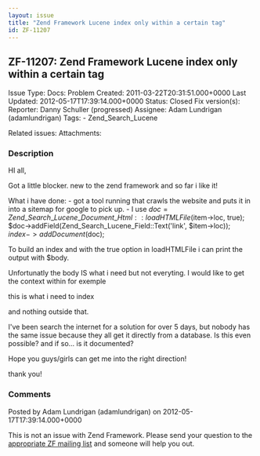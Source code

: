 ```yaml
---
layout: issue
title: "Zend Framework Lucene index only within a certain tag"
id: ZF-11207
---
```


ZF-11207: Zend Framework Lucene index only within a certain tag
---------------------------------------------------------------

 Issue Type: Docs: Problem Created: 2011-03-22T20:31:51.000+0000 Last Updated: 2012-05-17T17:39:14.000+0000 Status: Closed Fix version(s): 
 Reporter:  Danny Schuller (progressed)  Assignee:  Adam Lundrigan (adamlundrigan)  Tags: - Zend\_Search\_Lucene
 
 Related issues: 
 Attachments: 
### Description

HI all,

Got a little blocker. new to the zend framework and so far i like it!

What i have done: - got a tool running that crawls the website and puts it in into a sitemap for google to pick up. - I use $doc = Zend\_Search\_Lucene\_Document\_Html::loadHTMLFile($item->loc, true); $doc->addField(Zend\_Search\_Lucene\_Field::Text('link', $item->loc)); $index->addDocument($doc);

To build an index and with the true option in loadHTMLFile i can print the output with $body.

Unfortunatly the body IS what i need but not everyting. I would like to get the context within for exemple

 this is what i need to index 

and nothing outside that.

I've been search the internet for a solution for over 5 days, but nobody has the same issue because they all get it directly from a database. Is this even possible? and if so... is it documented?

Hope you guys/girls can get me into the right direction!

thank you!

 

 

### Comments

Posted by Adam Lundrigan (adamlundrigan) on 2012-05-17T17:39:14.000+0000

This is not an issue with Zend Framework. Please send your question to the [appropriate ZF mailing list](http://zendframework.com/wiki/display/ZFDEV/Mailing+Lists) and someone will help you out.

 

 